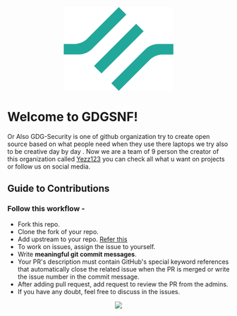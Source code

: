 
<p align="center">
  <img src="https://github.com/GDGSNF/GDGSNF.github.io/blob/master/images/header/logo.png"/>
</p>


# Welcome to GDGSNF!

Or Also GDG-Security is one of github organization try to create open source based on what people need when they use there laptops we try also to be creative day by day . Now we are a team of 9 person the creator of this organization called [Yezz123](https://github.com/yezz123) you can check all what u want on projects or follow us on social media.


## Guide to Contributions

### Follow this workflow -

- Fork this repo.
- Clone the fork of your repo.
- Add upstream to your repo. [Refer this](https://help.github.com/en/github/collaborating-with-issues-and-pull-requests/configuring-a-remote-for-a-fork)
- To work on issues, assign the issue to yourself. 
- Write **meaningful git commit messages**.
- Your PR's description must contain GitHub's special keyword references that automatically close the related issue when the PR is merged or write the issue number in the commit message.
- After adding pull request, add request to review the PR from the admins.
- If you have any doubt, feel free to discuss in the issues.

<p align="center">
	<a href="https://twitter.com/GDGSNF1">
  <code><img src="https://img.shields.io/badge/THyasser1%20-%231DA1F2.svg?&style=for-the-badge&logo=Twitter&logoColor=white"/></code>
  </a>
</p>
